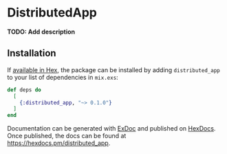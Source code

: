 # DistributedApp

**TODO: Add description**

## Installation

If [available in Hex](https://hex.pm/docs/publish), the package can be installed
by adding `distributed_app` to your list of dependencies in `mix.exs`:

```elixir
def deps do
  [
    {:distributed_app, "~> 0.1.0"}
  ]
end
```

Documentation can be generated with [ExDoc](https://github.com/elixir-lang/ex_doc)
and published on [HexDocs](https://hexdocs.pm). Once published, the docs can
be found at <https://hexdocs.pm/distributed_app>.

